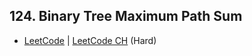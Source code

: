 ## 124. Binary Tree Maximum Path Sum

-  [LeetCode](https://leetcode.com/problems/binary-tree-maximum-path-sum/) | [LeetCode CH](https://leetcode.cn/problems/binary-tree-maximum-path-sum/) (Hard)
